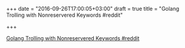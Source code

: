 +++
date = "2016-09-26T17:00:05+03:00"
draft = true
title = "Golang Trolling with Nonreservered Keywords  #reddit"

+++

<p><a href="https://t.co/Uz24dWbass">Golang Trolling with Nonreservered Keywords  #reddit</a></p>
